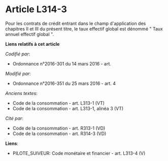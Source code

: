 # Article L314-3

Pour les contrats de crédit entrant dans le champ d'application des chapitres II et III du présent titre, le taux effectif
global est dénommé "    Taux annuel effectif global ".

**Liens relatifs à cet article**

_Codifié par_:

  - Ordonnance n°2016-301 du 14 mars 2016 - art.

_Modifié par_:

  - Ordonnance n°2016-351 du 25 mars 2016 - art. 4

_Anciens textes_:

  - Code de la consommation - art. L313-1 (VT)
  - Code de la consommation - art. L313-1, alinéa 3 (VT)

_Cité par_:

  - Code de la consommation - art. R313-1 (VD)
  - Code de la consommation - art. R314-3 (VD)

**Liens**:

  - PILOTE_SUIVEUR: Code monétaire et financier - art. L313-4 (V)
